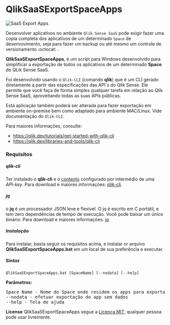 # QlikSaaSExportSpaceApps

![SaaS Export Apps](https://www.infrascale.com/wp-content/uploads/blog-img-SaaS-1200x628-1.jpg "SaaS Export Apps")

Desenvolver aplicativos no ambiente `Qlik Sense SaaS`  pode exigir fazer uma copia completa dos aplicativos de um determinado `Space` de desenvovimento, seja para fazer um backup ou até mesmo um controle de versionamento :octocat: . 

**QlikSaaSExportSpaceApps**, é um script para Windows desenvolvido para simplificar a exportação de todos os aplicativos de um determinado **Space** do QLik Sense SaaS. 

Foi desenvolvido usando o `Qlik-CLI`  (comando **qlik**) que é um CLI gerado diretamente a partir das especificações das API´s do Qlik Sense. Ele permite que você faça de forma simples qualquer tarefa em relação ao Qlik Sense SaaS, aproveitando todas as suas APIs públicas.

Está aplicação também poderá ser alterada para fazer exportação em ambiente on-premise bem como adaptado para ambiente MAC/Linux. Vide documentação do `Qlik-CLI`.

Para maiores informações, consulte:
 * https://qlik.dev/tutorials/get-started-with-qlik-cli
 * https://qlik.dev/libraries-and-tools/qlik-cli

### Requisitos

##### qlik-cli
Ter instalado o **qlik-cli** e o [contexto](https://qlik.dev/libraries-and-tools/qlik-cli#get-started "contexto") configurado por intermédio de uma *API-key*. Para download e maiores informações: [qlik-cli](https://github.com/qlik-oss/qlik-cli/releases "qlik-cli").

##### jq
o **jq** é um processador JSON leve e flexível. O jq é escrito em C portátil, e tem zero dependências de tempo de execução. Você pode baixar um único binário. Para download e maiores informações: [jq](https://stedolan.github.io/jq/download/ "jq")

##### Instalação
Para instalar, basta seguir os requisitos acima, e instalar or arquivo **QlikSaaSExportSpaceApps.bat** em um local de sua preferência e executar.

##### Sintax
`QlikSaaSExportSpaceApps.bat [SpaceName] [--nodata] [--help]`

**Parâmetros:**
<pre>
Space Name - Nome do Space onde residem os apps para exportação. Não informado usará o default do script
--nodata - efetuar exportação do app sem dados
--help - Tela de ajuda
</pre>

**License**
QlikSaaSExportSpaceApps segue a [Licença MIT](https://github.com/jptneumann/QlikSaaSExportSpaceApps/blob/master/LICENSE "Licença MIT"), qualquer pessoa pode usar livremente.